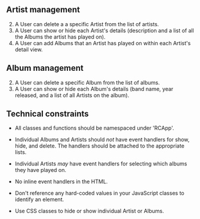 ## Artist management

2. A User can delete a a specific Artist from the list of artists.
3. A User can show or hide each Artist's details (description and a list of all the Albums the artist has played on).
4. A User can add Albums that an Artist has played on within each Artist's detail view.

## Album management

2. A User can delete a specific Album from the list of albums.
3. A User can show or hide each Album's details (band name, year released, and a list of all Artists on the album).

## Technical constraints

* All classes and functions should be namespaced under 'RCApp'.

* Individual Albums and Artists should *not* have event handlers for show, hide, and delete. The handlers should be attached to the appropriate lists.

* Individual Artists *may* have event handlers for selecting which albums they have played on.

* No inline event handlers in the HTML.


* Don't reference any hard-coded values in your JavaScript classes to identify an element.

* Use CSS classes to hide or show individual Artist or Albums.
